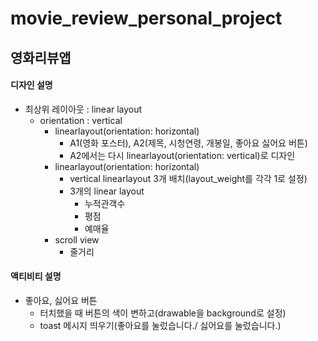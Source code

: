 # movie_review_personal_project

영화리뷰앱
----------

#### 디자인 설명
  - 최상위 레이아웃 : linear layout
    * orientation : vertical
      + linearlayout(orientation: horizontal) 
        - A1(영화 포스터), A2(제목, 시청연령, 개봉일, 좋아요 싫어요 버튼)
        - A2에서는 다시 linearlayout(orientation: vertical)로 디자인
      + linearlayout(orientation: horizontal)
        - vertical linearlayout 3개 배치(layout_weight를 각각 1로 설정)
        - 3개의 linear layout
          * 누적관객수
          * 평점
          * 예매율
      + scroll view
        - 줄거리

#### 액티비티 설명
  - 좋아요, 싫어요 버튼
    * 터치했을 때 버튼의 색이 변하고(drawable을 background로 설정)
    * toast 메시지 띄우기(좋아요를 눌렀습니다./ 싫어요를 눌렀습니다.)
    
